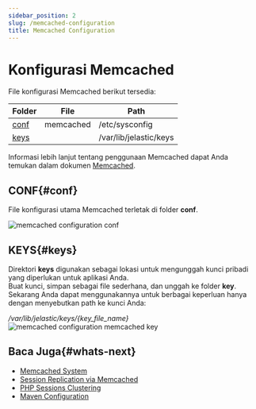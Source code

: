 ```yaml
---
sidebar_position: 2
slug: /memcached-configuration
title: Memcached Configuration
---
```


# Konfigurasi Memcached

File konfigurasi Memcached berikut tersedia:

| Folder | File | Path |
|---|---|---|
| [conf](https://docs.dewacloud.com/#conf) | memcached | /etc/sysconfig |
| [keys](https://docs.dewacloud.com/#keys) | | /var/lib/jelastic/keys |

Informasi lebih lanjut tentang penggunaan Memcached dapat Anda temukan dalam dokumen [Memcached](https://docs.dewacloud.com/memcached/).

## CONF{#conf}

File konfigurasi utama Memcached terletak di folder **conf**.

![memcached configuration conf](#)

## KEYS{#keys}

Direktori **keys** digunakan sebagai lokasi untuk mengunggah kunci pribadi yang diperlukan untuk aplikasi Anda.  
Buat kunci, simpan sebagai file sederhana, dan unggah ke folder **key**.  
Sekarang Anda dapat menggunakannya untuk berbagai keperluan hanya dengan menyebutkan path ke kunci Anda:

_/var/lib/jelastic/keys/\{key_file_name\}_ ![memcached configuration memcached key](#)

## Baca Juga{#whats-next}

- [Memcached System](https://docs.dewacloud.com/memcached/)
- [Session Replication via Memcached](https://docs.dewacloud.com/replication-memcached/)
- [PHP Sessions Clustering](https://docs.dewacloud.com/php-sessions-memcached/)
- [Maven Configuration](https://docs.dewacloud.com/maven-configuration/)